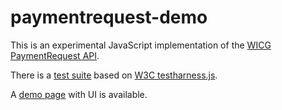 # paymentrequest-demo
This is an experimental JavaScript implementation of the [WICG PaymentRequest API](http://wicg.github.io/paymentrequest/specs/paymentrequest.html).

There is a [test suite](http://github.adrianba.net/paymentrequest-demo/payment-tests.html) based on [W3C testharness.js](https://github.com/w3c/testharness.js).

A [demo page](http://github.adrianba.net/paymentrequest-demo/demo.html) with UI is available.
